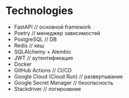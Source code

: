 # Technologies
* FastAPI // основной framework
* Poetry // менеджер зависимостей
* PostgreSQL // DB
* Redis // кеш
* SQLAlchemy + Alembic
* JWT // аутентификация
* Docker
* GitHub Actions // CI/CD
* Google Cloud (Cloud Run) // развертывание
* Google Secret Manager // безопасность
* Stackdriver // логироавние
